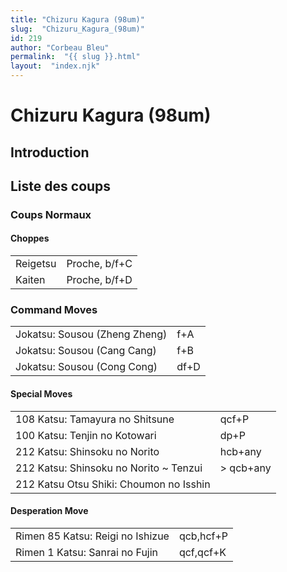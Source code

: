 ```yaml
---
title: "Chizuru Kagura (98um)"
slug:  "Chizuru_Kagura_(98um)"
id: 219
author: "Corbeau Bleu"
permalink:  "{{ slug }}.html"
layout:  "index.njk"
---
```


# Chizuru Kagura (98um)

## Introduction

## Liste des coups

### Coups Normaux

#### Choppes

|          |               |
|----------|---------------|
| Reigetsu | Proche, b/f+C |
| Kaiten   | Proche, b/f+D |

### Command Moves

|                               |      |
|-------------------------------|------|
| Jokatsu: Sousou (Zheng Zheng) | f+A  |
| Jokatsu: Sousou (Cang Cang)   | f+B  |
| Jokatsu: Sousou (Cong Cong)   | df+D |

#### Special Moves

|                                         |            |
|-----------------------------------------|------------|
| 108 Katsu: Tamayura no Shitsune         | qcf+P      |
| 100 Katsu: Tenjin no Kotowari           | dp+P       |
| 212 Katsu: Shinsoku no Norito           | hcb+any    |
| 212 Katsu: Shinsoku no Norito \~ Tenzui | \> qcb+any |
| 212 Katsu Otsu Shiki: Choumon no Isshin |            |

#### Desperation Move

|                                  |           |
|----------------------------------|-----------|
| Rimen 85 Katsu: Reigi no Ishizue | qcb,hcf+P |
| Rimen 1 Katsu: Sanrai no Fujin   | qcf,qcf+K |
